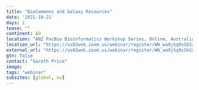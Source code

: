 ```yaml
---
title: "BioCommons and Galaxy Resources"
date: '2021-10-21'
days: 1
tease: ""
continent: AU
location: "ANZ PacBio Bioinformatics Workshop Series, Online, Australia"
location_url: "https://us02web.zoom.us/webinar/register/WN_wa9jSq9sSbS2vZ9uZi0jdg"
external_url: "https://us02web.zoom.us/webinar/register/WN_wa9jSq9sSbS2vZ9uZi0jdg"
gtn: false
contact: "Gareth Price"
image: 
tags: "webinar"
subsites: [global, us]
---
```

